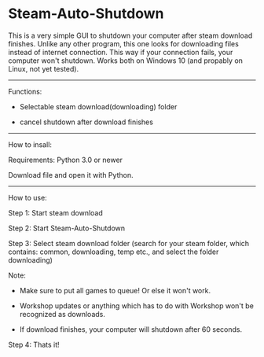 # Steam-Auto-Shutdown
This is a very simple GUI to shutdown your computer after steam download finishes. 
Unlike any other program, this one looks for downloading files instead of internet connection. 
This way if your connection fails, your computer won't shutdown. Works both on Windows 10 (and propably on Linux, not yet tested).

-----

Functions:


- Selectable steam download(downloading) folder


- cancel shutdown after download finishes

-----

How to insall:


Requirements: Python 3.0 or newer


Download file and open it with Python.

-----

How to use:


Step 1: Start steam download


Step 2: Start Steam-Auto-Shutdown


Step 3: Select steam download folder (search for your steam folder, which contains: common, downloading, temp etc., and select the folder downloading)


Note:


- Make sure to put all games to queue! Or else it won't work.


- Workshop updates or anything which has to do with Workshop won't be recognized as downloads.


- If download finishes, your computer will shutdown after 60 seconds.


Step 4: Thats it!
